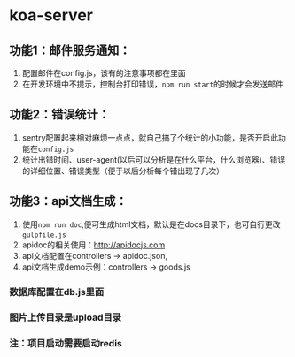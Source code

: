 # koa-server

## 功能1：邮件服务通知：
1. 配置邮件在config.js，该有的注意事项都在里面
2. 在开发环境中不提示，控制台打印错误，`npm run start`的时候才会发送邮件


## 功能2：错误统计：
1. sentry配置起来相对麻烦一点点，就自己搞了个统计的小功能，是否开启此功能在`config.js`
2. 统计出错时间、user-agent(以后可以分析是在什么平台，什么浏览器)、错误的详细位置、错误类型（便于以后分析每个错出现了几次）

## 功能3：api文档生成：
1. 使用`npm run doc`,便可生成html文档，默认是在docs目录下，也可自行更改`gulpfile.js`
2. apidoc的相关使用：http://apidocjs.com
3. api文档配置在controllers -> apidoc.json,
4. api文档生成demo示例：controllers -> goods.js

### 数据库配置在db.js里面

### 图片上传目录是upload目录

### 注：项目启动需要启动redis
